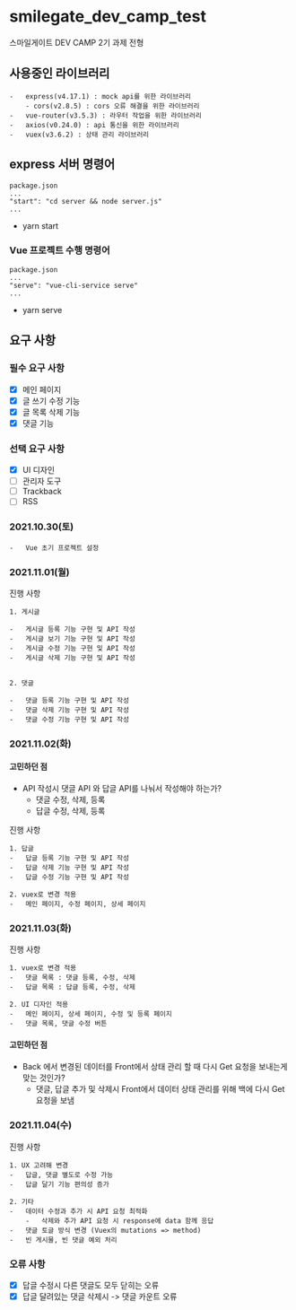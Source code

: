 # smilegate_dev_camp_test

스마일게이트 DEV CAMP 2기 과제 전형

## 사용중인 라이브러리

```
-   express(v4.17.1) : mock api를 위한 라이브러리
    - cors(v2.8.5) : cors 오류 해결을 위한 라이브러리
-   vue-router(v3.5.3) : 라우터 작업을 위한 라이브러리
-   axios(v0.24.0) : api 통신을 위한 라이브러리
-   vuex(v3.6.2) : 상태 관리 라이브러리
```

## express 서버 명령어

```
package.json
...
"start": "cd server && node server.js"
...
```

-   yarn start

### Vue 프로젝트 수행 명령어

```
package.json
...
"serve": "vue-cli-service serve"
...
```

-   yarn serve

## 요구 사항

### 필수 요구 사항

-   [x] 메인 페이지
-   [x] 글 쓰기 수정 기능
-   [x] 글 목록 삭제 기능
-   [x] 댓글 기능

### 선택 요구 사항

-   [x] UI 디자인
-   [ ] 관리자 도구
-   [ ] Trackback
-   [ ] RSS

### 2021.10.30(토)

```
-   Vue 초기 프로젝트 설정
```

### 2021.11.01(월)

진행 사항

```
1. 게시글

-   게시글 등록 기능 구현 및 API 작성
-   게시글 보기 기능 구현 및 API 작성
-   게시글 수정 기능 구현 및 API 작성
-   게시글 삭제 기능 구현 및 API 작성


2. 댓글

-   댓글 등록 기능 구현 및 API 작성
-   댓글 삭제 기능 구현 및 API 작성
-   댓글 수정 기능 구현 및 API 작성
```

### 2021.11.02(화)

#### 고민하던 점

-   API 작성시 댓글 API 와 답글 API를 나눠서 작성해야 하는가?
    -   댓글 수정, 삭제, 등록
    -   답글 수정, 삭제, 등록

진행 사항

```
1. 답글
-   답글 등록 기능 구현 및 API 작성
-   답글 삭제 기능 구현 및 API 작성
-   답글 수정 기능 구현 및 API 작성

2. vuex로 변경 적용
-   메인 페이지, 수정 페이지, 상세 페이지

```

### 2021.11.03(화)

진행 사항

```
1. vuex로 변경 적용
-   댓글 목록 : 댓글 등록, 수정, 삭제
-   답글 목록 : 답글 등록, 수정, 삭제

2. UI 디자인 적용
-   메인 페이지, 상세 페이지, 수정 및 등록 페이지
-   댓글 목록, 댓글 수정 버튼
```

#### 고민하던 점

-   Back 에서 변경된 데이터를 Front에서 상태 관리 할 때 다시 Get 요청을 보내는게 맞는 것인가?
    -   댓글, 답글 추가 및 삭제시 Front에서 데이터 상태 관리를 위해 백에 다시 Get 요청을 보냄

### 2021.11.04(수)

진행 사항

```
1. UX 고려해 변경
-   답글, 댓글 별도로 수정 가능
-   답글 달기 기능 편의성 증가

2. 기타
-   데이터 수정과 추가 시 API 요청 최적화
    -   삭제와 추가 API 요청 시 response에 data 함께 응답
-   댓글 토글 방식 변경 (Vuex의 mutations => method)
-   빈 게시물, 빈 댓글 예외 처리
```

### 오류 사항

-   [x] 답글 수정시 다른 댓글도 모두 닫히는 오류
-   [x] 답글 달려있는 댓글 삭제시 -> 댓글 카운트 오류
